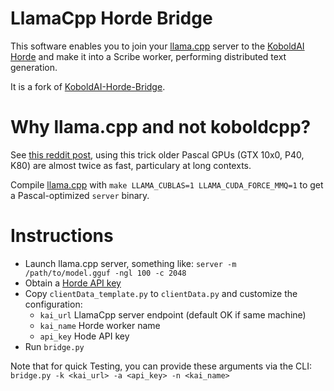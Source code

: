 # LlamaCpp Horde Bridge

This software enables you to join your [llama.cpp](https://github.com/ggerganov/llama.cpp) server to the [KoboldAI Horde](https://github.com/db0/AI-Horde) and make it into a Scribe worker, performing distributed text generation.

It is a fork of [KoboldAI-Horde-Bridge](https://raw.githubusercontent.com/db0/KoboldAI-Horde-Bridge).

# Why llama.cpp and not koboldcpp?

See [this reddit post](https://www.reddit.com/r/LocalLLaMA/comments/18helbs/how_to_run_mixtral_8x7b_gguf_on_tesla_p40_without/), using this trick older Pascal GPUs (GTX 10x0, P40, K80) are almost twice as fast, particulary at long contexts.

Compile [llama.cpp](https://github.com/ggerganov/llama.cpp) with `make LLAMA_CUBLAS=1 LLAMA_CUDA_FORCE_MMQ=1` to get a Pascal-optimized `server` binary.

# Instructions

- Launch llama.cpp server, something like: `server -m /path/to/model.gguf -ngl 100 -c 2048`
- Obtain a [Horde API key](https://aihorde.net/register)
- Copy `clientData_template.py` to `clientData.py` and customize the configuration:
  - `kai_url` LlamaCpp server endpoint (default OK if same machine)
  - `kai_name` Horde worker name
  - `api_key` Hode API key
- Run `bridge.py`

Note that for quick Testing, you can provide these arguments via the CLI: `bridge.py -k <kai_url> -a <api_key> -n <kai_name>` 